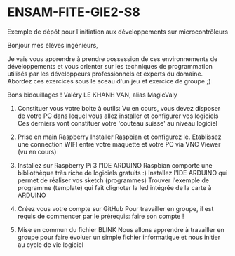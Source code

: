 # ENSAM-FITE-GIE2-S8
Exemple de dépôt pour l'initiation aux développements sur microcontrôleurs

Bonjour mes élèves ingénieurs,

Je vais vous apprendre à prendre possession de ces environnements de développements
et vous orienter sur les techniques de programmation utilisés par les développeurs professionnels et experts du domaine.
Abordez ces exercices sous le sceau d'un jeu et exercice de groupe ;)

Bons bidouillages !
Valéry LE KHANH VAN, alias MagicValy

1. Constituer vous votre boite à outils:
Vu en cours, vous devez disposer de votre PC dans lequel vous allez installer et configurer vos logiciels
Ces derniers vont constituer votre 'couteau suisse' au niveau logiciel

2. Prise en main Raspberry
Installer Raspbian et configurez le.
Etablissez une connection WIFI entre votre maquette et votre PC via VNC Viewer (vu en cours)

3. Installez sur Raspberry Pi 3 l'IDE ARDUINO
Raspbian comporte une bibliothèque très riche de logiciels gratuits :)
Installez l'IDE ARDUINO qui permet de réaliser vos sketch (programmes)
Trouver l'exemple de programme (template) qui fait clignoter la led intégrée de la carte à ARDUINO

4. Créez vous votre compte sur GitHub
Pour travailler en groupe, il est requis de commencer par le prérequis: faire son compte !

5. Mise en commun du fichier BLINK
Nous allons apprendre à travailler en groupe pour faire évoluer un simple fichier informatique et nous initier au cycle de vie logiciel
